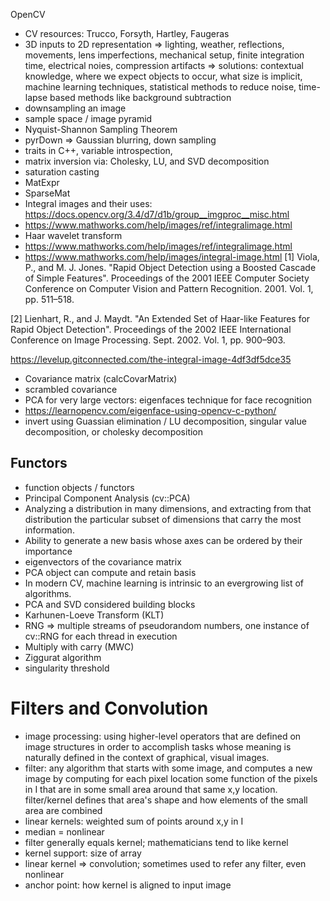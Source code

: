 OpenCV
* CV resources: Trucco, Forsyth, Hartley, Faugeras
* 3D inputs to 2D representation =>  lighting, weather, reflections, movements, lens imperfections, mechanical setup, finite integration time, electrical noies, compression artifacts => solutions: contextual knowledge, where we expect objects to occur, what size is implicit, machine learning techniques, statistical methods to reduce noise, time-lapse based methods like background subtraction
* downsampling an image
* sample space / image pyramid
* Nyquist-Shannon Sampling Theorem
* pyrDown => Gaussian blurring, down sampling
* traits in C++, variable introspection, 
* matrix inversion via: Cholesky, LU, and SVD decomposition
* saturation casting
* MatExpr
* SparseMat
* Integral images and their uses: https://docs.opencv.org/3.4/d7/d1b/group__imgproc__misc.html
* https://www.mathworks.com/help/images/ref/integralimage.html
* Haar wavelet transform
* https://www.mathworks.com/help/images/ref/integralimage.html
* https://www.mathworks.com/help/images/integral-image.html
[1] Viola, P., and M. J. Jones. "Rapid Object Detection using a Boosted Cascade of Simple Features". Proceedings of the 2001 IEEE Computer Society Conference on Computer Vision and Pattern Recognition. 2001. Vol. 1, pp. 511–518.

[2] Lienhart, R., and J. Maydt. "An Extended Set of Haar-like Features for Rapid Object Detection". Proceedings of the 2002 IEEE International Conference on Image Processing. Sept. 2002. Vol. 1, pp. 900–903.

https://levelup.gitconnected.com/the-integral-image-4df3df5dce35

* Covariance matrix (calcCovarMatrix)
* scrambled covariance
* PCA for very large vectors: eigenfaces technique for face recognition
* https://learnopencv.com/eigenface-using-opencv-c-python/
* invert using Guassian elimination / LU decomposition, singular value decomposition, or cholesky decomposition

## Functors

* function objects / functors
* Principal Component Analysis (cv::PCA)
* Analyzing a distribution in many dimensions, and extracting from that distribution the particular
subset of dimensions that carry the most information.
* Ability to generate a new basis whose axes can be ordered by their importance
* eigenvectors of the covariance matrix
* PCA object can compute and retain basis
* In modern CV, machine learning is intrinsic to an evergrowing list of algorithms.
* PCA and SVD considered building blocks
* Karhunen-Loeve Transform (KLT)
* RNG => multiple streams of pseudorandom numbers, one instance of cv::RNG for each thread in execution
* Multiply with carry (MWC) 
* Ziggurat algorithm
* singularity threshold

# Filters and Convolution

* image processing: using higher-level operators that are defined on image structures in order to accomplish tasks whose meaning is naturally defined in the context of graphical, visual images.
* filter: any algorithm that starts with some image, and computes a new image by computing for each pixel location some function of the pixels in I that are in some small area around that same x,y location. filter/kernel defines that area's shape and how elements of the small area are combined
* linear kernels: weighted sum of points around x,y in I
* median = nonlinear
* filter generally equals kernel; mathematicians tend to like kernel
* kernel support: size of array 
* linear kernel => convolution; sometimes used to refer any filter, even nonlinear
* anchor point: how kernel is aligned to input image